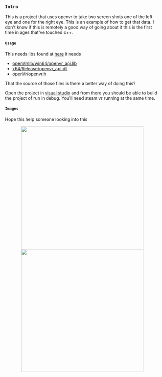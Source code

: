 
### `Intro`
This is a project that uses openvr to take two screen shots one of the left eye and one for the right eye. This is an example of how to get that data. I don't know if this is remotely a good way of going about it this is the first time in ages that've touched c++. 

#### `Usage`
This needs libs found at [here](https://github.com/ValveSoftware/openvr) it needs
- [openVr/lib/win64/openvr_api.lib](https://github.com/ValveSoftware/openvr/blob/master/lib/win64/openvr_api.lib)
- [x64/Release/openvr_api.dll](https://github.com/ValveSoftware/openvr/blob/master/bin/win64/openvr_api.dll)
- [openVr/openvr.h](https://github.com/ValveSoftware/openvr/blob/master/headers/openvr.h)

That the source of those files is there a better way of doing this?

Open the project in [visual studio](https://visualstudio.microsoft.com) and from there you should be able to build the project of run in debug.
You'll need steam vr running at the same time.

#### `Images`
Hope this help someone looking into this
<div style="text-align:center"><img style="width:400px" src="https://github.com/anzerr/vr.screenshot/blob/master/assets/left.bmp?raw=true" /></div>
<div style="text-align:center"><img style="width:400px" src="https://github.com/anzerr/vr.screenshot/blob/master/assets/right.bmp?raw=true" /></div>